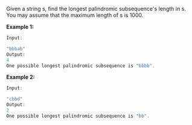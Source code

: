 Given a string s, find the longest palindromic subsequence's length in s. You may assume that the maximum length of s is 1000.

**Example 1:**
```javascript
Input:

"bbbab"
Output:
4
One possible longest palindromic subsequence is "bbbb".
```


**Example 2:**
```javascript
Input:

"cbbd"
Output:
2
One possible longest palindromic subsequence is "bb".
```